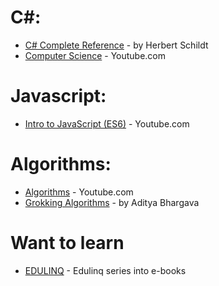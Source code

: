 # C#:
* [C# Complete Reference](https://g.co/kgs/PdGfJK) - by Herbert Schildt 
* [Computer Science](https://www.youtube.com/playlist?list=PL8dPuuaLjXtNlUrzyH5r6jN9ulIgZBpdo) - Youtube.com

# Javascript:
* [Intro to JavaScript (ES6)](https://www.youtube.com/playlist?list=PL-xu4i_QDSxcoDNeh8rx5-pHCCTOg0XsI) - Youtube.com

# Algorithms:
* [Algorithms](https://www.youtube.com/playlist?list=PLJTvi6Vq8-z9dFHYbvY5EVTNfgVjAUGWK) - Youtube.com
* [Grokking Algorithms](https://g.co/kgs/mJZWhZ) -   by Aditya Bhargava

# Want to learn
* [EDULINQ](https://codeblog.jonskeet.uk/category/edulinq/) - Edulinq series into e-books


